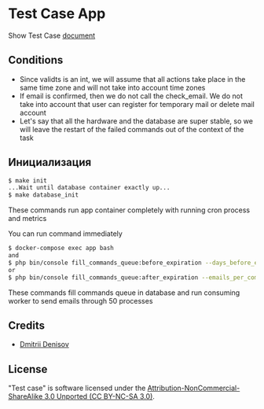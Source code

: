 # Test Case App

Show Test Case [document](TESTCASE.md)

## Conditions
 - Since validts is an int, we will assume that all actions take place in the same time zone and will not take into account time zones
 - If email is confirmed, then we do not call the check_email. We do not take into account that user can register for temporary mail or delete mail account
 - Let's say that all the hardware and the database are super stable, so we will leave the restart of the failed commands out of the context of the task

## Инициализация
```bash
$ make init
...Wait until database container exactly up...
$ make database_init
```

These commands run app container completely with running cron process and metrics

You can run command immediately
```bash
$ docker-compose exec app bash
and
$ php bin/console fill_commands_queue:before_expiration --days_before_expiration=1 --emails_per_command=10
or
$ php bin/console fill_commands_queue:after_expiration --emails_per_command=10
```

These commands fill commands queue in database and run consuming worker to send emails through 50 processes

## Credits

- [Dmitrii Denisov][link-author]

## License

"Test case" is software licensed under the [Attribution-NonCommercial-ShareAlike 3.0 Unported (CC BY-NC-SA 3.0)](LICENSE).

[link-author]: https://github.com/dda58

